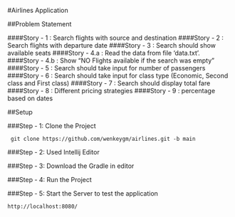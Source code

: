 #Airlines Application

##Problem Statement

####Story - 1 : Search flights with source and destination
####Story - 2 : Search flights with departure date
####Story - 3 : Search should show available seats
####Story - 4.a : Read the data from file ‘data.txt’.
####Story - 4.b : Show “NO Flights available if the search was empty”
####Story - 5 : Search should take input for number of passengers
####Story - 6 : Search should take input for class type (Economic, Second class and First class)
####Story - 7 : Search should display total fare
####Story - 8 : Different pricing strategies
####Story - 9 : percentage based on dates

##Setup

###Step - 1: Clone the Project
```
 git clone https://github.com/wenkeygm/airlines.git -b main
```
###Step - 2: Used Intellij Editor

###Step - 3: Download the Gradle in editor

###Step - 4: Run the Project

###Step - 5: Start the Server to test the application
 ```
 http://localhost:8080/
 ```